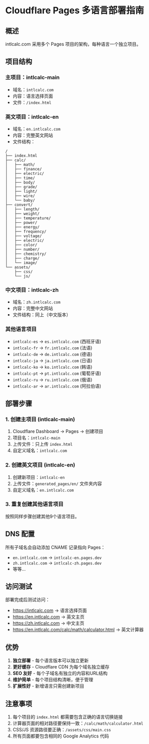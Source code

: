 # Cloudflare Pages 多语言部署指南

## 概述
intlcalc.com 采用多个 Pages 项目的架构，每种语言一个独立项目。

## 项目结构

### 主项目：intlcalc-main
- 域名：`intlcalc.com`
- 内容：语言选择页面
- 文件：`/index.html`

### 英文项目：intlcalc-en  
- 域名：`en.intlcalc.com`
- 内容：完整英文网站
- 文件结构：
```
/
├── index.html
├── calc/
│   ├── math/
│   ├── finance/ 
│   ├── electric/
│   ├── time/
│   ├── body/
│   ├── grade/
│   ├── light/
│   ├── wire/
│   └── baby/
├── convert/
│   ├── length/
│   ├── weight/
│   ├── temperature/
│   ├── power/
│   ├── energy/
│   ├── frequency/
│   ├── voltage/
│   ├── electric/
│   ├── color/
│   ├── number/
│   ├── chemistry/
│   ├── charge/
│   └── image/
└── assets/
    ├── css/
    └── js/
```

### 中文项目：intlcalc-zh
- 域名：`zh.intlcalc.com`  
- 内容：完整中文网站
- 文件结构：同上（中文版本）

### 其他语言项目
- `intlcalc-es` → `es.intlcalc.com` (西班牙语)
- `intlcalc-fr` → `fr.intlcalc.com` (法语)  
- `intlcalc-de` → `de.intlcalc.com` (德语)
- `intlcalc-ja` → `ja.intlcalc.com` (日语)
- `intlcalc-ko` → `ko.intlcalc.com` (韩语)
- `intlcalc-pt` → `pt.intlcalc.com` (葡萄牙语)
- `intlcalc-ru` → `ru.intlcalc.com` (俄语)
- `intlcalc-ar` → `ar.intlcalc.com` (阿拉伯语)

## 部署步骤

### 1. 创建主项目 (intlcalc-main)
1. Cloudflare Dashboard → Pages → 创建项目
2. 项目名：`intlcalc-main`
3. 上传文件：只上传 `index.html` 
4. 自定义域名：`intlcalc.com`

### 2. 创建英文项目 (intlcalc-en)
1. 创建新项目：`intlcalc-en`
2. 上传文件：`generated_pages/en/` 文件夹内容
3. 自定义域名：`en.intlcalc.com`

### 3. 重复创建其他语言项目
按照同样步骤创建其他9个语言项目。

## DNS 配置

所有子域名会自动添加 CNAME 记录指向 Pages：
- `en.intlcalc.com` → `intlcalc-en.pages.dev`
- `zh.intlcalc.com` → `intlcalc-zh.pages.dev`
- 等等...

## 访问测试

部署完成后测试访问：
- https://intlcalc.com → 语言选择页面
- https://en.intlcalc.com → 英文主页
- https://zh.intlcalc.com → 中文主页
- https://en.intlcalc.com/calc/math/calculator.html → 英文计算器

## 优势

1. **独立部署** - 每个语言版本可以独立更新
2. **更好缓存** - Cloudflare CDN 为每个域名独立缓存
3. **SEO 友好** - 每个子域名有独立的内容和URL结构
4. **维护简单** - 每个项目结构清晰，便于管理
5. **扩展性好** - 新增语言只需创建新项目

## 注意事项

1. 每个项目的 `index.html` 都需要包含正确的语言切换链接
2. 计算器页面的相对路径要保持一致：`/calc/math/calculator.html`
3. CSS/JS 资源路径要正确：`/assets/css/main.css`
4. 所有页面都要包含相同的 Google Analytics 代码 